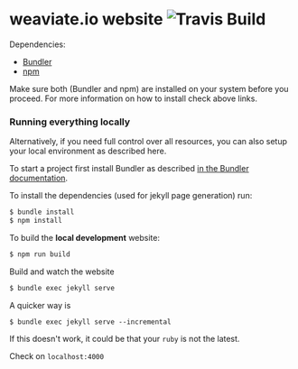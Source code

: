# weaviate.io website ![Travis Build](https://travis-ci.org/SeMI-network/semi-website.svg?branch=master "Logo Travis Build")

Dependencies:
- [Bundler](https://bundler.io/)
- [npm](https://www.npmjs.com/)

Make sure both (Bundler and npm) are installed on your system before you proceed. For more information on how to install check above links.


### Running everything locally

Alternatively, if you need full control over all resources, you can also setup
your local environment as described here.

To start a project first install Bundler as described [in the Bundler documentation](https://bundler.io/).

To install the dependencies (used for jekyll page generation) run:

```bash
$ bundle install
$ npm install
```

To build the **local development** website:

```bash
$ npm run build
```

Build and watch the website

```bash
$ bundle exec jekyll serve
```

A quicker way is 
```
$ bundle exec jekyll serve --incremental 
```
If this doesn't work, it could be that your `ruby` is not the latest.

Check on `localhost:4000`
